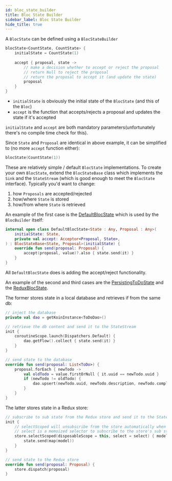```yaml
---
id: bloc_state_builder
title: Bloc State Builder
sidebar_label: Bloc State Builder
hide_title: true
---
```


A `BlocState` can be defined using a `BlocStateBuilder`

```kotlin
blocState<CountState, CountState> {  
    initialState = CountState(1)
 
    accept { proposal, state ->
        // make a decision whether to accept or reject the proposal
        // return Null to reject the proposal
        // return the proposal to accept it (and update the state)
        proposal
    }
}
```

- `initialState` is obviously the initial state of the `BlocState` (and this of the `Bloc`)
- `accept` is the function that accepts/rejects a proposal and updates the state if it's accepted

`initialState` and `accept` are both mandatory parameters(unfortunately there's no compile time check for this).

Since `State` and `Proposal` are identical in above example, it can be simplified to (no more `accept` function either):

```kotlin
blocState(CountState(1))
```

These are relatively simple / default `BlocState` implementations.
To create your own `BlocState`, extend the `BlocStateBase` class which implements the `Sink` and the `StateStream` (which is good enough to meet the `BlocState` interface). 
Typically you'd want to change:
1. how `Proposals` are accepted/rejected
2. how/where `State` is stored
3. how/from where `State` is retrieved

An example of the first case is the [DefaultBlocState](https://github.com/1gravity/Kotlin-Bloc/blob/feature/documentation/bloc-core/src/commonMain/kotlin/com/onegravity/bloc/state/DefaultBlocState.kt) which is used by the `BlocBuilder` itself:

```kotlin
internal open class DefaultBlocState<State : Any, Proposal : Any>(
    initialState: State,
    private val accept: Acceptor<Proposal, State>,
) : BlocStateBase<State, Proposal>(initialState) {
    override fun send(proposal: Proposal) {
        accept(proposal, value)?.also { state.send(it) }
    }
}
```

All `DefaultBlocState` does is adding the accept/reject functionality.

An example of the second and third cases are the [PersistingToDoState](https://github.com/1gravity/Kotlin-Bloc/blob/feature/documentation/bloc-samples/src/commonMain/kotlin/com/onegravity/bloc/sample/todo/PersistingToDoState.kt) and the [ReduxBlocState](https://github.com/1gravity/Kotlin-Bloc/blob/feature/documentation/bloc-redux/src/commonMain/kotlin/com/onegravity/bloc/redux/ReduxBlocState.kt).

The former stores state in a local database and retrieves if from the same db:

```kotlin
// inject the database
private val dao = getKoinInstance<ToDoDao>()

// retrieve the db content and send it to the StateStream
init {
    coroutineScope.launch(Dispatchers.Default) {
        dao.getFlow().collect { state.send(it) }
    }
}

// send state to the database
override fun send(proposal: List<ToDo>) {
    proposal.forEach { newTodo ->
        val oldTodo = value.firstOrNull { it.uuid == newTodo.uuid }
        if (newTodo != oldTodo) {
            dao.upsert(newTodo.uuid, newTodo.description, newTodo.completed)
        }
    }
}
```

The latter stores state in a Redux store:

```kotlin
// subscribe to sub state from the Redux store and send it to the StateStream
init {
    // selectScoped will unsubscribe from the store automatically when the Bloc is destroyed
    // select is a memoized selector to subscribe to the store's sub state
    store.selectScoped(disposableScope = this, select = select) { model ->
        state.send(map(model))
    }
}

// send state to the Redux store
override fun send(proposal: Proposal) {
    store.dispatch(proposal)
}
```